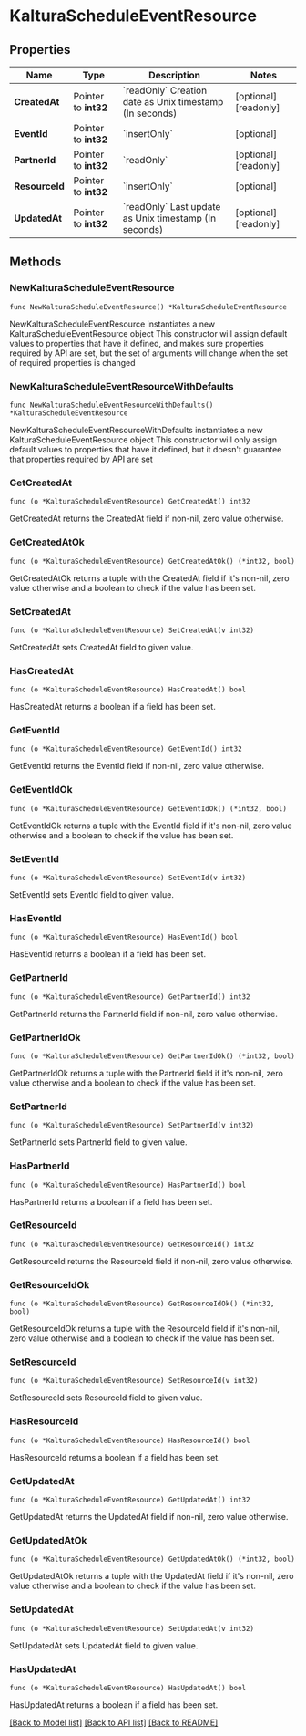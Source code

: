 # KalturaScheduleEventResource

## Properties

Name | Type | Description | Notes
------------ | ------------- | ------------- | -------------
**CreatedAt** | Pointer to **int32** | &#x60;readOnly&#x60;  Creation date as Unix timestamp (In seconds) | [optional] [readonly] 
**EventId** | Pointer to **int32** | &#x60;insertOnly&#x60; | [optional] 
**PartnerId** | Pointer to **int32** | &#x60;readOnly&#x60; | [optional] [readonly] 
**ResourceId** | Pointer to **int32** | &#x60;insertOnly&#x60; | [optional] 
**UpdatedAt** | Pointer to **int32** | &#x60;readOnly&#x60;  Last update as Unix timestamp (In seconds) | [optional] [readonly] 

## Methods

### NewKalturaScheduleEventResource

`func NewKalturaScheduleEventResource() *KalturaScheduleEventResource`

NewKalturaScheduleEventResource instantiates a new KalturaScheduleEventResource object
This constructor will assign default values to properties that have it defined,
and makes sure properties required by API are set, but the set of arguments
will change when the set of required properties is changed

### NewKalturaScheduleEventResourceWithDefaults

`func NewKalturaScheduleEventResourceWithDefaults() *KalturaScheduleEventResource`

NewKalturaScheduleEventResourceWithDefaults instantiates a new KalturaScheduleEventResource object
This constructor will only assign default values to properties that have it defined,
but it doesn't guarantee that properties required by API are set

### GetCreatedAt

`func (o *KalturaScheduleEventResource) GetCreatedAt() int32`

GetCreatedAt returns the CreatedAt field if non-nil, zero value otherwise.

### GetCreatedAtOk

`func (o *KalturaScheduleEventResource) GetCreatedAtOk() (*int32, bool)`

GetCreatedAtOk returns a tuple with the CreatedAt field if it's non-nil, zero value otherwise
and a boolean to check if the value has been set.

### SetCreatedAt

`func (o *KalturaScheduleEventResource) SetCreatedAt(v int32)`

SetCreatedAt sets CreatedAt field to given value.

### HasCreatedAt

`func (o *KalturaScheduleEventResource) HasCreatedAt() bool`

HasCreatedAt returns a boolean if a field has been set.

### GetEventId

`func (o *KalturaScheduleEventResource) GetEventId() int32`

GetEventId returns the EventId field if non-nil, zero value otherwise.

### GetEventIdOk

`func (o *KalturaScheduleEventResource) GetEventIdOk() (*int32, bool)`

GetEventIdOk returns a tuple with the EventId field if it's non-nil, zero value otherwise
and a boolean to check if the value has been set.

### SetEventId

`func (o *KalturaScheduleEventResource) SetEventId(v int32)`

SetEventId sets EventId field to given value.

### HasEventId

`func (o *KalturaScheduleEventResource) HasEventId() bool`

HasEventId returns a boolean if a field has been set.

### GetPartnerId

`func (o *KalturaScheduleEventResource) GetPartnerId() int32`

GetPartnerId returns the PartnerId field if non-nil, zero value otherwise.

### GetPartnerIdOk

`func (o *KalturaScheduleEventResource) GetPartnerIdOk() (*int32, bool)`

GetPartnerIdOk returns a tuple with the PartnerId field if it's non-nil, zero value otherwise
and a boolean to check if the value has been set.

### SetPartnerId

`func (o *KalturaScheduleEventResource) SetPartnerId(v int32)`

SetPartnerId sets PartnerId field to given value.

### HasPartnerId

`func (o *KalturaScheduleEventResource) HasPartnerId() bool`

HasPartnerId returns a boolean if a field has been set.

### GetResourceId

`func (o *KalturaScheduleEventResource) GetResourceId() int32`

GetResourceId returns the ResourceId field if non-nil, zero value otherwise.

### GetResourceIdOk

`func (o *KalturaScheduleEventResource) GetResourceIdOk() (*int32, bool)`

GetResourceIdOk returns a tuple with the ResourceId field if it's non-nil, zero value otherwise
and a boolean to check if the value has been set.

### SetResourceId

`func (o *KalturaScheduleEventResource) SetResourceId(v int32)`

SetResourceId sets ResourceId field to given value.

### HasResourceId

`func (o *KalturaScheduleEventResource) HasResourceId() bool`

HasResourceId returns a boolean if a field has been set.

### GetUpdatedAt

`func (o *KalturaScheduleEventResource) GetUpdatedAt() int32`

GetUpdatedAt returns the UpdatedAt field if non-nil, zero value otherwise.

### GetUpdatedAtOk

`func (o *KalturaScheduleEventResource) GetUpdatedAtOk() (*int32, bool)`

GetUpdatedAtOk returns a tuple with the UpdatedAt field if it's non-nil, zero value otherwise
and a boolean to check if the value has been set.

### SetUpdatedAt

`func (o *KalturaScheduleEventResource) SetUpdatedAt(v int32)`

SetUpdatedAt sets UpdatedAt field to given value.

### HasUpdatedAt

`func (o *KalturaScheduleEventResource) HasUpdatedAt() bool`

HasUpdatedAt returns a boolean if a field has been set.


[[Back to Model list]](../README.md#documentation-for-models) [[Back to API list]](../README.md#documentation-for-api-endpoints) [[Back to README]](../README.md)


